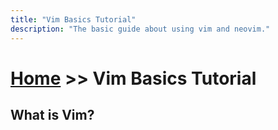 ```yaml
---
title: "Vim Basics Tutorial"
description: "The basic guide about using vim and neovim."
---
```


# [Home](../) >> Vim Basics Tutorial


## What is Vim?


